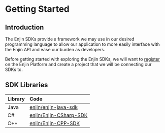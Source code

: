 # Getting Started

## Introduction

The Enjin SDKs provide a framework we may use in our desired programming language to allow our application to more easily interface with the Enjin API and ease our burden as developers.

Before getting started with exploring the Enjin SDKs, we will want to [register](https://enjin.io/software/platform-signup) on the Enjin Platform and create a project that we will be connecting our SDKs to.

## SDK Libraries

| Library | Code |
| :--- | :--- |
| Java | [enjin/enjin-java-sdk](https://github.com/enjin/enjin-java-sdk) |
| C\# | [enjin/Enjin-CSharp-SDK](https://github.com/enjin/Enjin-CSharp-SDK) |
| C++ | [enjin/Enjin-CPP-SDK](https://github.com/enjin/Enjin-CPP-SDK) |



